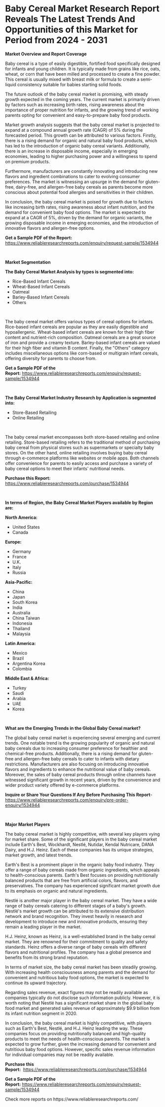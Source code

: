 <p><h1>Baby Cereal Market Research Report Reveals The Latest Trends And Opportunities of this Market for Period from 2024 - 2031</h1></p><p><strong>Market Overview and Report Coverage</strong></p>
<p><p>Baby cereal is a type of easily digestible, fortified food specifically designed for infants and young children. It is typically made from grains like rice, oats, wheat, or corn that have been milled and processed to create a fine powder. This cereal is usually mixed with breast milk or formula to create a semi-liquid consistency suitable for babies starting solid foods.</p><p>The future outlook of the baby cereal market is promising, with steady growth expected in the coming years. The current market is primarily driven by factors such as increasing birth rates, rising awareness about the importance of proper nutrition for infants, and the growing trend of working parents opting for convenient and easy-to-prepare baby food products.</p><p>Market growth analysis suggests that the baby cereal market is projected to expand at a compound annual growth rate (CAGR) of 5% during the forecasted period. This growth can be attributed to various factors. Firstly, there is a rising demand for organic and natural baby food products, which has led to the introduction of organic baby cereal variants. Additionally, there is an increase in disposable income, especially in emerging economies, leading to higher purchasing power and a willingness to spend on premium products.</p><p>Furthermore, manufacturers are constantly innovating and introducing new flavors and ingredient combinations to cater to evolving consumer preferences. The market is witnessing an upsurge in the demand for gluten-free, dairy-free, and allergen-free baby cereals as parents become more conscious about potential food allergies and sensitivities in their children.</p><p>In conclusion, the baby cereal market is poised for growth due to factors like increasing birth rates, rising awareness about infant nutrition, and the demand for convenient baby food options. The market is expected to expand at a CAGR of 5%, driven by the demand for organic variants, the growing disposable income in emerging economies, and the introduction of innovative flavors and allergen-free options.</p></p>
<p><strong>Get a Sample PDF of the Report:</strong> <a href="https://www.reliableresearchreports.com/enquiry/request-sample/1534944">https://www.reliableresearchreports.com/enquiry/request-sample/1534944</a></p>
<p>&nbsp;</p>
<p><strong>Market Segmentation</strong></p>
<p><strong>The Baby Cereal Market Analysis by types is segmented into:</strong></p>
<p><ul><li>Rice-Based Infant Cereals</li><li>Wheat-Based Infant Cereals</li><li>Oatmeal</li><li>Barley-Based Infant Cereals</li><li>Others</li></ul></p>
<p>&nbsp;</p>
<p><p>The baby cereal market offers various types of cereal options for infants. Rice-based infant cereals are popular as they are easily digestible and hypoallergenic. Wheat-based infant cereals are known for their high fiber content and nutrient-rich composition. Oatmeal cereals are a great source of iron and provide a creamy texture. Barley-based infant cereals are valued for their high fiber and vitamin B content. Finally, the "Others" category includes miscellaneous options like corn-based or multigrain infant cereals, offering diversity for parents to choose from.</p></p>
<p><strong>Get a Sample PDF of the Report:</strong>&nbsp;<a href="https://www.reliableresearchreports.com/enquiry/request-sample/1534944">https://www.reliableresearchreports.com/enquiry/request-sample/1534944</a></p>
<p>&nbsp;</p>
<p><strong>The Baby Cereal Market Industry Research by Application is segmented into:</strong></p>
<p><ul><li>Store-Based Retailing</li><li>Online Retailing</li></ul></p>
<p>&nbsp;</p>
<p><p>The baby cereal market encompasses both store-based retailing and online retailing. Store-based retailing refers to the traditional method of purchasing baby cereal from physical stores such as supermarkets or specialty baby stores. On the other hand, online retailing involves buying baby cereal through e-commerce platforms like websites or mobile apps. Both channels offer convenience for parents to easily access and purchase a variety of baby cereal options to meet their infants' nutritional needs.</p></p>
<p><strong>Purchase this Report:</strong>&nbsp; <a href="https://www.reliableresearchreports.com/purchase/1534944">https://www.reliableresearchreports.com/purchase/1534944</a></p>
<p>&nbsp;</p>
<p><strong>In terms of Region, the Baby Cereal Market Players available by Region are:</strong></p>
<p>
    <p> <strong> North America: </strong>
        <ul>
            <li>United States</li>
            <li>Canada</li>
        </ul>
        </p> 
    <p> <strong> Europe: </strong>
        <ul>
            <li>Germany</li>
            <li>France</li>
            <li>U.K.</li>
            <li>Italy</li>
            <li>Russia</li>
        </ul>
        </p> 
    <p> <strong> Asia-Pacific: </strong>
        <ul>
            <li>China</li>
            <li>Japan</li>
            <li>South Korea</li>
            <li>India</li>
            <li>Australia</li>
            <li>China Taiwan</li>
            <li>Indonesia</li>
            <li>Thailand</li>
            <li>Malaysia</li>
        </ul>
        </p> 
    <p> <strong> Latin America: </strong>
        <ul>
            <li>Mexico</li>
            <li>Brazil</li>
            <li>Argentina Korea</li>
            <li>Colombia</li>
        </ul>
        </p> 
    <p> <strong> Middle East & Africa: </strong>
        <ul>
            <li>Turkey</li>
            <li>Saudi</li>
            <li>Arabia</li>
            <li>UAE</li>
            <li>Korea</li>
        </ul>
    </p>
    </p>
<p>&nbsp;</p>
<p><strong>What are the Emerging Trends in the Global Baby Cereal market?</strong></p>
<p><p>The global baby cereal market is experiencing several emerging and current trends. One notable trend is the growing popularity of organic and natural baby cereals due to increasing consumer preference for healthier and chemical-free products. Additionally, there is a rising demand for gluten-free and allergen-free baby cereals to cater to infants with dietary restrictions. Manufacturers are also focusing on introducing innovative flavors and ingredients to enhance the nutritional value of baby cereals. Moreover, the sales of baby cereal products through online channels have witnessed significant growth in recent years, driven by the convenience and wider product variety offered by e-commerce platforms.</p></p>
<p><strong>Inquire or Share Your Questions If Any Before Purchasing This Report</strong>- <a href="https://www.reliableresearchreports.com/enquiry/pre-order-enquiry/1534944">https://www.reliableresearchreports.com/enquiry/pre-order-enquiry/1534944</a></p>
<p>&nbsp;</p>
<p><strong>Major Market Players</strong></p>
<p><p>The baby cereal market is highly competitive, with several key players vying for market share. Some of the significant players in the baby cereal market include Earth's Best, Wockhardt, Nestlé, Nutidar, Kendal Nutricare, DANA Dairy, and H.J. Heinz. Each of these companies has its unique strategies, market growth, and latest trends.</p><p>Earth's Best is a prominent player in the organic baby food industry. They offer a range of baby cereals made from organic ingredients, which appeals to health-conscious parents. Earth's Best focuses on providing nutritionally balanced products that are free from artificial colors, flavors, and preservatives. The company has experienced significant market growth due to its emphasis on organic and natural ingredients.</p><p>Nestlé is another major player in the baby cereal market. They have a wide range of baby cereals catering to different stages of a baby's growth. Nestlé's market growth can be attributed to its extensive distribution network and brand recognition. They invest heavily in research and development to introduce new and innovative products, ensuring they remain a leading player in the market.</p><p>H.J. Heinz, known as Heinz, is a well-established brand in the baby cereal market. They are renowned for their commitment to quality and safety standards. Heinz offers a diverse range of baby cereals with different flavors and nutritional profiles. The company has a global presence and benefits from its strong brand reputation.</p><p>In terms of market size, the baby cereal market has been steadily growing. With increasing health consciousness among parents and the demand for convenient and nutritious baby food options, the market is expected to continue its upward trajectory.</p><p>Regarding sales revenue, exact figures may not be readily available as companies typically do not disclose such information publicly. However, it is worth noting that Nestlé has a significant market share in the global baby food market and generated sales revenue of approximately $9.9 billion from its infant nutrition segment in 2020.</p><p>In conclusion, the baby cereal market is highly competitive, with players such as Earth's Best, Nestlé, and H.J. Heinz leading the way. These companies focus on providing nutritionally balanced and high-quality products to meet the needs of health-conscious parents. The market is expected to grow further, given the increasing demand for convenient and nutritious baby food options. However, specific sales revenue information for individual companies may not be readily available.</p></p>
<p><strong>Purchase this Report:</strong>&nbsp;&nbsp;<a href="https://www.reliableresearchreports.com/purchase/1534944">https://www.reliableresearchreports.com/purchase/1534944</a></p>
<p></p>
<p><strong>Get a Sample PDF of the Report:</strong>&nbsp;<a href="https://www.reliableresearchreports.com/enquiry/request-sample/1534944">https://www.reliableresearchreports.com/enquiry/request-sample/1534944</a></p>
<p>Check more reports on https://www.reliableresearchreports.com/</p>